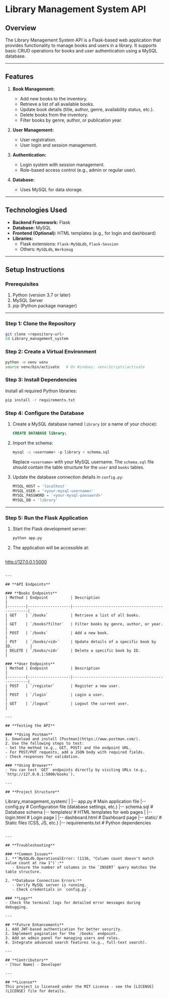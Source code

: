 # Library Management System API

## **Overview**
The Library Management System API is a Flask-based web application that provides functionality to manage books and users in a library. It supports basic CRUD operations for books and user authentication using a MySQL database.

---

## **Features**
1. **Book Management:**
   - Add new books to the inventory.
   - Retrieve a list of all available books.
   - Update book details (title, author, genre, availability status, etc.).
   - Delete books from the inventory.
   - Filter books by genre, author, or publication year.

2. **User Management:**
   - User registration.
   - User login and session management.

3. **Authentication:**
   - Login system with session management.
   - Role-based access control (e.g., admin or regular user).

4. **Database:**
   - Uses MySQL for data storage.

---

## **Technologies Used**
- **Backend Framework:** Flask
- **Database:** MySQL
- **Frontend (Optional):** HTML templates (e.g., for login and dashboard)
- **Libraries:**
  - Flask extensions: `Flask-MySQLdb`, `Flask-Session`
  - Others: `MySQLdb`, `Werkzeug`

---

## **Setup Instructions**

### Prerequisites
1. Python (version 3.7 or later)
2. MySQL Server
3. pip (Python package manager)

---

### **Step 1: Clone the Repository**
```bash
git clone <repository-url>
cd Library_management_system
```

### **Step 2: Create a Virtual Environment**
```bash
python -m venv venv
source venv/bin/activate   # On Windows: venv\Scripts\activate
```

### **Step 3: Install Dependencies**
Install all required Python libraries:
```bash
pip install -r requirements.txt
```

### **Step 4: Configure the Database**
1. Create a MySQL database named `library` (or a name of your choice):
   ```sql
   CREATE DATABASE library;
   ```

2. Import the schema:
   ```bash
   mysql -u <username> -p library < schema.sql
   ```
   Replace `<username>` with your MySQL username. The `schema.sql` file should contain the table structure for the `user` and `books` tables.

3. Update the database connection details in `config.py`:
   ```python
   MYSQL_HOST = 'localhost'
   MYSQL_USER = '<your-mysql-username>'
   MYSQL_PASSWORD = '<your-mysql-password>'
   MYSQL_DB = 'library'
   ```

---

### **Step 5: Run the Flask Application**
1. Start the Flask development server:
   ```bash
   python app.py
   ```

2. The application will be accessible at:
   ```
http://127.0.0.1:5000
   ```

---

## **API Endpoints**

### **Books Endpoints**
| Method | Endpoint          | Description                                      |
|--------|-------------------|--------------------------------------------------|
| GET    | `/books`          | Retrieve a list of all books.                   |
| GET    | `/books?filter`   | Filter books by genre, author, or year.         |
| POST   | `/books`          | Add a new book.                                 |
| PUT    | `/books/<id>`     | Update details of a specific book by ID.        |
| DELETE | `/books/<id>`     | Delete a specific book by ID.                   |

### **User Endpoints**
| Method | Endpoint          | Description                                      |
|--------|-------------------|--------------------------------------------------|
| POST   | `/register`       | Register a new user.                            |
| POST   | `/login`          | Login a user.                                   |
| GET    | `/logout`         | Logout the current user.                        |

---

## **Testing the API**

### **Using Postman**
1. Download and install [Postman](https://www.postman.com/).
2. Use the following steps to test:
   - Set the method (e.g., GET, POST) and the endpoint URL.
   - For POST/PUT requests, add a JSON body with required fields.
   - Check responses for validation.

### **Using Browser**
- You can test `GET` endpoints directly by visiting URLs (e.g., `http://127.0.0.1:5000/books`).

---

## **Project Structure**
```
Library_management_system/
|
|-- app.py               # Main application file
|-- config.py            # Configuration file (database settings, etc.)
|-- schema.sql           # Database schema
|-- templates/           # HTML templates for web pages
|   |-- login.html       # Login page
|   |-- dashboard.html   # Dashboard page
|-- static/              # Static files (CSS, JS, etc.)
|-- requirements.txt     # Python dependencies
```

---

## **Troubleshooting**

### **Common Issues**
1. **`MySQLdb.OperationalError: (1136, "Column count doesn't match value count at row 1")`:**
   - Ensure the number of columns in the `INSERT` query matches the table structure.

2. **Database Connection Errors:**
   - Verify MySQL server is running.
   - Check credentials in `config.py`.

### **Logs**
- Check the terminal logs for detailed error messages during debugging.

---

## **Future Enhancements**
1. Add JWT-based authentication for better security.
2. Implement pagination for the `/books` endpoint.
3. Add an admin panel for managing users and roles.
4. Integrate advanced search features (e.g., full-text search).

---

## **Contributors**
- [Your Name] - Developer

---

## **License**
This project is licensed under the MIT License - see the [LICENSE](LICENSE) file for details.


